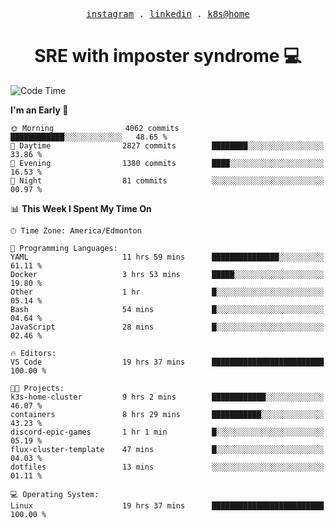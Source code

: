 <p align="center">
  <samp>
    <a href="https://www.instagram.com/lildrunkensmurf/">instagram</a> .
    <a href="https://www.linkedin.com/in/joryirving/">linkedin</a> .
    <a href="https://github.com/LilDrunkenSmurf/k3s-home-cluster">k8s@home</a>
  </samp>
</p>

<h1 align="center">
  SRE with imposter syndrome 💻
</h1>

<!--START_SECTION:waka-->
![Code Time](http://img.shields.io/badge/Code%20Time-30%20hrs%2038%20mins-blue)

**I'm an Early 🐤** 

```text
🌞 Morning                4062 commits        ████████████░░░░░░░░░░░░░   48.65 % 
🌆 Daytime                2827 commits        ████████░░░░░░░░░░░░░░░░░   33.86 % 
🌃 Evening                1380 commits        ████░░░░░░░░░░░░░░░░░░░░░   16.53 % 
🌙 Night                  81 commits          ░░░░░░░░░░░░░░░░░░░░░░░░░   00.97 % 
```


📊 **This Week I Spent My Time On** 

```text
🕑︎ Time Zone: America/Edmonton

💬 Programming Languages: 
YAML                     11 hrs 59 mins      ███████████████░░░░░░░░░░   61.11 % 
Docker                   3 hrs 53 mins       █████░░░░░░░░░░░░░░░░░░░░   19.80 % 
Other                    1 hr                █░░░░░░░░░░░░░░░░░░░░░░░░   05.14 % 
Bash                     54 mins             █░░░░░░░░░░░░░░░░░░░░░░░░   04.64 % 
JavaScript               28 mins             █░░░░░░░░░░░░░░░░░░░░░░░░   02.46 % 

🔥 Editors: 
VS Code                  19 hrs 37 mins      █████████████████████████   100.00 % 

🐱‍💻 Projects: 
k3s-home-cluster         9 hrs 2 mins        ████████████░░░░░░░░░░░░░   46.07 % 
containers               8 hrs 29 mins       ███████████░░░░░░░░░░░░░░   43.23 % 
discord-epic-games       1 hr 1 min          █░░░░░░░░░░░░░░░░░░░░░░░░   05.19 % 
flux-cluster-template    47 mins             █░░░░░░░░░░░░░░░░░░░░░░░░   04.03 % 
dotfiles                 13 mins             ░░░░░░░░░░░░░░░░░░░░░░░░░   01.11 % 

💻 Operating System: 
Linux                    19 hrs 37 mins      █████████████████████████   100.00 % 
```


<!--END_SECTION:waka-->